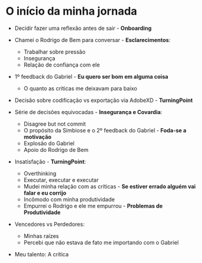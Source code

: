 # O início da minha jornada

- Decidir fazer uma reflexão antes de sair - **Onboarding**

- Chamei o Rodrigo de Bem para conversar - **Esclarecimentos**:
  - Trabalhar sobre pressão
  - Insegurança
  - Relação de confiança com ele

- 1º feedback do Gabriel - **Eu quero ser bom em alguma coisa**
  - O quanto as críticas me deixavam para baixo

- Decisão sobre codificação vs exportação via AdobeXD - **TurningPoint**

- Série de decisões equivocadas - **Insegurança e Covardia**:
   - Disagree but not commit
   - O propósito da Simbiose e o 2º feedback do Gabriel  - **Foda-se a motivação**
   - Explosão do Gabriel
   - Apoio do Rodrigo de Bem

- Insatisfação - **TurningPoint**:
  - Overthinking
  - Executar, executar e executar
  - Mudei minha relação com as críticas - **Se estiver errado alguém vai falar e eu corrijo**
  - Incômodo com minha produtividade
  - Empurrei o Rodrigo e ele me empurrou - **Problemas de Produtividade**

- Vencedores vs Perdedores:
  - Minhas raízes
  - Percebi que não estava de fato me importando com o Gabriel

- Meu talento: A crítica